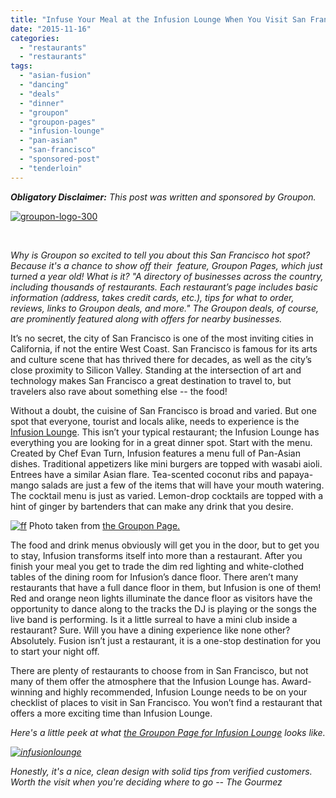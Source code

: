 ```yaml
---
title: "Infuse Your Meal at the Infusion Lounge When You Visit San Francisco"
date: "2015-11-16"
categories:
  - "restaurants"
  - "restaurants"
tags:
  - "asian-fusion"
  - "dancing"
  - "deals"
  - "dinner"
  - "groupon"
  - "groupon-pages"
  - "infusion-lounge"
  - "pan-asian"
  - "san-francisco"
  - "sponsored-post"
  - "tenderloin"
---
```


_**Obligatory Disclaimer:** This post was written and sponsored by Groupon._

[![groupon-logo-300](http://s3.amazonaws.com/thegourmez-wpmedia/2015/11/groupon-logo-300.png)](http://s3.amazonaws.com/thegourmez-wpmedia/2015/11/groupon-logo-300.png)

 

_Why is Groupon so excited to tell you about this San Francisco hot spot? Because it's a chance to show off their  feature, Groupon Pages, which just turned a year old! What is it? "A directory of businesses across the country, including thousands of restaurants. Each restaurant’s page includes basic information (address, takes credit cards, etc.), tips for what to order, reviews, links to Groupon deals, and more." The Groupon deals, of course, are prominently featured along with offers for nearby businesses._

It’s no secret, the city of San Francisco is one of the most inviting cities in California, if not the entire West Coast. San Francisco is famous for its arts and culture scene that has thrived there for decades, as well as the city’s close proximity to Silicon Valley. Standing at the intersection of art and technology makes San Francisco a great destination to travel to, but travelers also rave about something else -- the food!

Without a doubt, the cuisine of San Francisco is broad and varied. But one spot that everyone, tourist and locals alike, needs to experience is the [Infusion Lounge](https://www.groupon.com/biz/san-francisco/infusion-lounge). This isn’t your typical restaurant; the Infusion Lounge has everything you are looking for in a great dinner spot. Start with the menu. Created by Chef Evan Turn, Infusion features a menu full of Pan-Asian dishes. Traditional appetizers like mini burgers are topped with wasabi aioli. Entrees have a similar Asian flare. Tea-scented coconut ribs and papaya-mango salads are just a few of the items that will have your mouth watering. The cocktail menu is just as varied. Lemon-drop cocktails are topped with a hint of ginger by bartenders that can make any drink that you desire.




<div class="caption">

[![ff](http://s3.amazonaws.com/thegourmez-wpmedia/2015/11/groupon-infusion.jpg)](http://s3.amazonaws.com/thegourmez-wpmedia/2015/11/groupon-infusion.jpg) Photo taken from [the Groupon Page.](https://www.groupon.com/biz/san-francisco/infusion-lounge)</div>


The food and drink menus obviously will get you in the door, but to get you to stay, Infusion transforms itself into more than a restaurant. After you finish your meal you get to trade the dim red lighting and white-clothed tables of the dining room for Infusion’s dance floor. There aren’t many restaurants that have a full dance floor in them, but Infusion is one of them! Red and orange neon lights illuminate the dance floor as visitors have the opportunity to dance along to the tracks the DJ is playing or the songs the live band is performing. Is it a little surreal to have a mini club inside a restaurant? Sure. Will you have a dining experience like none other? Absolutely. Fusion isn’t just a restaurant, it is a one-stop destination for you to start your night off.

There are plenty of restaurants to choose from in San Francisco, but not many of them offer the atmosphere that the Infusion Lounge has. Award-winning and highly recommended, Infusion Lounge needs to be on your checklist of places to visit in San Francisco. You won’t find a restaurant that offers a more exciting time than Infusion Lounge.

_Here's a little peek at what [the Groupon Page for Infusion Lounge](https://www.groupon.com/biz/san-francisco/infusion-lounge) looks like._

_[![infusionlounge](http://s3.amazonaws.com/thegourmez-wpmedia/2015/11/infusionlounge-500x459.png)](http://s3.amazonaws.com/thegourmez-wpmedia/2015/11/infusionlounge.png)_

_Honestly, it's a nice, clean design with solid tips from verified customers. Worth the visit when you're deciding where to go -- The Gourmez_
